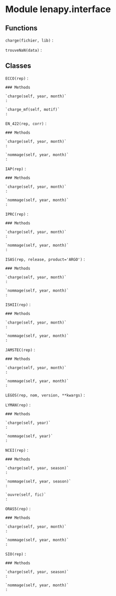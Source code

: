 Module lenapy.interface
=======================

Functions
---------

    
`charge(fichier, lib)`
:   

    
`trouveNaN(data)`
:   

Classes
-------

`ECCO(rep)`
:   

    ### Methods

    `charge(self, year, month)`
    :

    `charge_mf(self, motif)`
    :

`EN_422(rep, corr)`
:   

    ### Methods

    `charge(self, year, month)`
    :

    `nommage(self, year, month)`
    :

`IAP(rep)`
:   

    ### Methods

    `charge(self, year, month)`
    :

    `nommage(self, year, month)`
    :

`IPRC(rep)`
:   

    ### Methods

    `charge(self, year, month)`
    :

    `nommage(self, year, month)`
    :

`ISAS(rep, release, product='ARGO')`
:   

    ### Methods

    `charge(self, year, month)`
    :

    `nommage(self, year, month)`
    :

`ISHII(rep)`
:   

    ### Methods

    `charge(self, year, month)`
    :

    `nommage(self, year, month)`
    :

`JAMSTEC(rep)`
:   

    ### Methods

    `charge(self, year, month)`
    :

    `nommage(self, year, month)`
    :

`LEGOS(rep, nom, version, **kwargs)`
:   

`LYMAN(rep)`
:   

    ### Methods

    `charge(self, year)`
    :

    `nommage(self, year)`
    :

`NCEI(rep)`
:   

    ### Methods

    `charge(self, year, season)`
    :

    `nommage(self, year, season)`
    :

    `ouvre(self, fic)`
    :

`ORAS5(rep)`
:   

    ### Methods

    `charge(self, year, month)`
    :

    `nommage(self, year, month)`
    :

`SIO(rep)`
:   

    ### Methods

    `charge(self, year, season)`
    :

    `nommage(self, year, month)`
    :